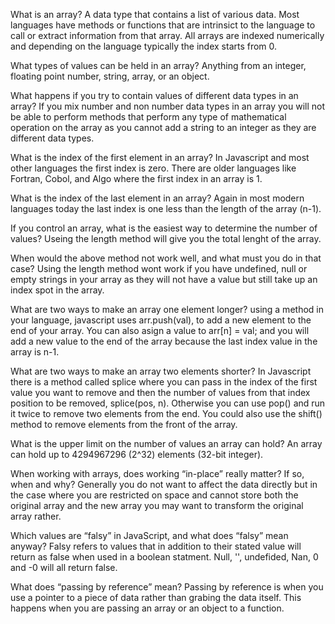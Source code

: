 What is an array?
    A data type that contains a list of various data. Most languages have methods or functions that are intrinsict to the language to call or extract information from that array. All arrays are indexed numerically and depending on the language typically the index starts from 0.

What types of values can be held in an array?
    Anything from an integer, floating point number, string, array, or an object.

What happens if you try to contain values of different data types in an array?
    If you mix number and non number data types in an array you will not be able to perform methods that perform any type of mathematical operation on the array as you cannot add a string to an integer as they are different data types. 

What is the index of the first element in an array?
    In Javascript and most other languages the first index is zero. There are older languages like Fortran, Cobol, and Algo where the first index in an array is 1.

What is the index of the last element in an array?
    Again in most modern languages today the last index is one less than the length of the array (n-1).

If you control an array, what is the easiest way to determine the number of values?
    Useing the length method will give you the total lenght of the array.

When would the above method not work well, and what must you do in that case?
    Using the length method wont work if you have undefined, null or empty strings in your array as they will not have a value but still take up an index spot in the array.

What are two ways to make an array one element longer?
    using a method in your language, javascript uses arr.push(val), to add a new element to the end of your array. You can also asign a value to arr[n] = val; and you will add a new value to the end of the array because the last index value in the array is n-1. 

What are two ways to make an array two elements shorter?
    In Javascript there is a method called splice where you can pass in the index of the first value you want to remove and then the number of values from that index position to be removed, splice(pos, n). Otherwise you can use pop() and run it twice to remove two elements from the end. You could also use the shift() method to remove elements from the front of the array.

What is the upper limit on the number of values an array can hold?
    An array can hold up to 4294967296 (2^32) elements (32-bit integer). 

When working with arrays, does working “in-place” really matter? If so, when and why?
    Generally you do not want to affect the data directly but in the case where you are restricted on space and cannot store both the original array and the new array you may want to transform the original array rather. 

Which values are “falsy” in JavaScript, and what does “falsy” mean anyway?
    Falsy refers to values that in addition to their stated value will return as false when used in a boolean statment. Null, '', undefided, Nan, 0 and -0 will all return false. 

What does “passing by reference” mean?
    Passing by reference is when you use a pointer to a piece of data rather than grabing the data itself. This happens when you are passing an array or an object to a function. 

